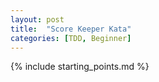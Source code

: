 ```yaml
---
layout: post
title:  "Score Keeper Kata"
categories: [TDD, Beginner]
---
```


{% include starting_points.md %}
